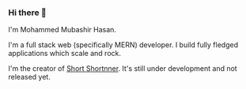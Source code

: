 ### Hi there 👋

I'm Mohammed Mubashir Hasan.<br>

I'm a full stack web (specifically MERN) developer. I build fully fledged applications which scale and rock.<br>

I'm the creator of <a href="https://short-nner.vercel.app/">Short Shortnner</a>. It's still under development and not released yet.













